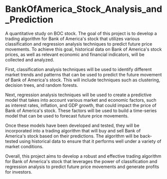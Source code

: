 # BankOfAmerica_Stock_Analysis_and_Prediction
A quantitative study on BOC stock.
The goal of this project is to develop a trading algorithm for Bank of America's stock that utilizes various classification and regression analysis techniques to predict future price movements. To achieve this goal, historical data on Bank of America's stock prices, as well as relevant economic and financial indicators, will be collected and analyzed.

First, classification analysis techniques will be used to identify different market trends and patterns that can be used to predict the future movement of Bank of America's stock. This will include techniques such as clustering, decision trees, and random forests.

Next, regression analysis techniques will be used to create a predictive model that takes into account various market and economic factors, such as interest rates, inflation, and GDP growth, that could impact the price of Bank of America's stock. These factors will be used to build a time-series model that can be used to forecast future price movements.

Once these models have been developed and tested, they will be incorporated into a trading algorithm that will buy and sell Bank of America's stock based on their predictions. The algorithm will be back-tested using historical data to ensure that it performs well under a variety of market conditions.

Overall, this project aims to develop a robust and effective trading algorithm for Bank of America's stock that leverages the power of classification and regression analysis to predict future price movements and generate profits for investors.
